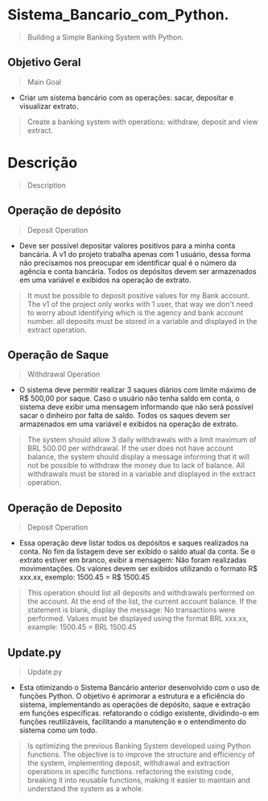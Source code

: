 # Sistema_Bancario_com_Python.
> Building a Simple Banking System with Python.

## Objetivo Geral 
> Main Goal

- Criar um sistema bancário com as operações: sacar, depositar
e visualizar extrato.

> Create a banking system with operations: withdraw, deposit
and view extract.

# Descrição
> Description

## Operação de depósito
> Deposit Operation

- Deve ser possível depositar valores positivos para a minha
conta bancária. A v1 do projeto trabalha apenas com 1 usuário,
dessa forma não precisamos nos preocupar em identificar qual
é o número da agência e conta bancária. Todos os depósitos
devem ser armazenados em uma variável e exibidos na
operação de extrato.

> It must be possible to deposit positive values ​​for my
Bank account. The v1 of the project only works with 1 user,
that way we don't need to worry about identifying which
is the agency and bank account number. all deposits
must be stored in a variable and displayed in the
extract operation.

## Operação de Saque
> Withdrawal Operation

- O sistema deve permitir realizar 3 saques diários com limite
máximo de R$ 500,00 por saque. Caso o usuário não tenha
saldo em conta, o sistema deve exibir uma mensagem
informando que não será possível sacar o dinheiro por falta de
saldo. Todos os saques devem ser armazenados em uma
variável e exibidos na operação de extrato.

> The system should allow 3 daily withdrawals with a limit
maximum of BRL 500.00 per withdrawal. If the user does not have
account balance, the system should display a message
informing that it will not be possible to withdraw the money due to lack of
balance. All withdrawals must be stored in a
variable and displayed in the extract operation.

## Operação de Deposito
> Deposit Operation

- Essa operação deve listar todos os depósitos e saques
realizados na conta. No fim da listagem deve ser exibido o
saldo atual da conta. Se o extrato estiver em branco, exibir a
mensagem: Não foram realizadas movimentações.
Os valores devem ser exibidos utilizando o formato R$ xxx.xx,
exemplo:
1500.45 = R$ 1500.45

> This operation should list all deposits and withdrawals
performed on the account. At the end of the list, the
current account balance. If the statement is blank, display the
message: No transactions were performed.
Values ​​must be displayed using the format BRL xxx.xx,
example:
1500.45 = BRL 1500.45

## Update.py
> Update.py
- Esta otimizando o Sistema Bancário anterior desenvolvido com o uso de funções Python. O objetivo é aprimorar a estrutura e a eficiência do sistema, implementando as operações de depósito, saque e extração em funções específicas. refatorando o código existente, dividindo-o em funções reutilizáveis, facilitando a manutenção e o entendimento do sistema como um todo.

> Is optimizing the previous Banking System developed using Python functions. The objective is to improve the structure and efficiency of the system, implementing deposit, withdrawal and extraction operations in specific functions. refactoring the existing code, breaking it into reusable functions, making it easier to maintain and understand the system as a whole.
